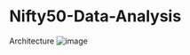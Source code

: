 # Nifty50-Data-Analysis
Architecture
![image](https://github.com/user-attachments/assets/1cc8ed3c-40ee-45ff-9956-372faf914f04)
